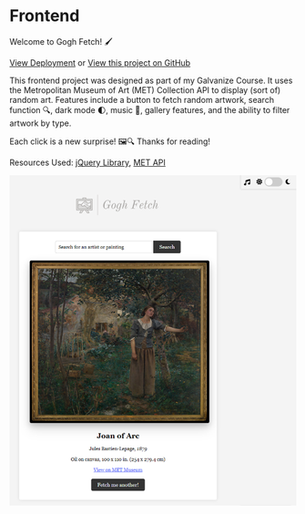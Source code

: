 # Frontend

Welcome to Gogh Fetch! :paintbrush:

[View Deployment](https://gogh-fetch.vercel.app/) or
[View this project on GitHub](https://github.com/nateykliu/Gogh-Fetch) 


This frontend project was designed as part of my Galvanize Course. It uses the Metropolitan Museum of Art (MET) Collection API to display (sort of) random art. Features include a button to fetch random artwork, search function :mag:, dark mode :first_quarter_moon:, music :musical_keyboard:, gallery features, and the ability to filter artwork by type. 


Each click is a new surprise! :framed_picture::mag: Thanks for reading!


Resources Used:
[jQuery Library](https://jquery.com/), [MET API](https://metmuseum.github.io/)

![ScreenShot](/images/preview2.PNG)
